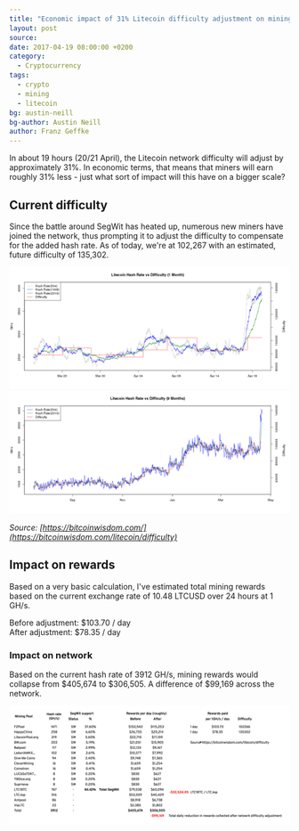 ```yaml
---
title: "Economic impact of 31% Litecoin difficulty adjustment on mining"
layout: post
source:
date: 2017-04-19 08:00:00 +0200
category:
  - Cryptocurrency
tags:
  - crypto
  - mining
  - litecoin
bg: austin-neill
bg-author: Austin Neill
author: Franz Geffke
---
```


In about 19 hours (20/21 April), the Litecoin network difficulty will adjust by approximately 31%. In economic terms, that means that miners will earn roughly 31% less - just what sort of impact will this have on a bigger scale?

## Current difficulty

Since the battle around SegWit has heated up, numerous new miners have joined the network, thus prompting it to adjust the difficulty to compensate for the added hash rate. As of today, we're at 102,267 with an estimated, future difficulty of 135,302.

![EC2 Hash Rate](/assets/content/2017/economic-impact-of-Litecoin-difficulty-adjustment-on-mining_01.png)
![EC2 Hash Rate](/assets/content/2017/economic-impact-of-Litecoin-difficulty-adjustment-on-mining_02.png)

_Source: [https://bitcoinwisdom.com/](https://bitcoinwisdom.com/litecoin/difficulty)_

## Impact on rewards

Based on a very basic calculation, I've estimated total mining rewards based on the current exchange rate of 10.48 LTCUSD over 24 hours at 1 GH/s.

Before adjustment: $103.70 / day
<br>After adjustment: $78.35 / day

### Impact on network

Based on the current hash rate of 3912 GH/s, mining rewards would collapse from $405,674 to $306,505. A difference of $99,169 across the network.

![EC2 Hash Rate](/assets/content/2017/economic-impact-of-Litecoin-difficulty-adjustment-on-mining_03.png)

